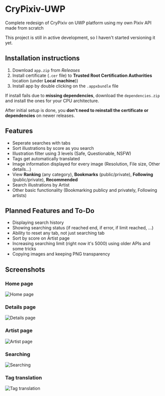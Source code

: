 # CryPixiv-UWP
Complete redesign of CryPixiv on UWP platform using my own Pixiv API made from scratch

This project is still in active development, so I haven't started versioning it yet.

## Installation instructions
1. Download `app.zip` from *Releases*
2. Install certificate (`.cer` file) to **Trusted Root Certification Authorities** location (under **Local machine**))
3. Install app by double clicking on the `.appxbundle` file

If install fails due to **missing dependencies**, download the `dependencies.zip` and install the ones for your CPU architecture.

After initial setup is done, you **don't need to reinstall the certificate or dependencies** on newer releases.

## Features
- Seperate searches with tabs
- Sort illustrations by score as you search
- Illustration filter using 3 levels (Safe, Questionable, NSFW)
- Tags get automatically translated
- Image information displayed for every image (Resolution, File size, Other details...)
- View **Ranking** (any category), **Bookmarks** (public/private), **Following** (public/private), **Recommended**
- Search illustrations by Artist
- Other basic functionality (Bookmarking publicy and privately, Following artists)

## Planned Features and To-Do
- Displaying search history
- Showing searching status (if reached end, if error, if limit reached, ...)
- Ability to reset any tab, not just searching tab
- Sort by score on Artist page
- Increasing searching limit (right now it's 5000) using older APIs and some tricks
- Copying images and keeping PNG transparency

## Screenshots
### Home page
![Home page](https://cryshana.me/viewer/ikm01tlcmqx.jpg?d=true)
### Details page
![Details page](https://cryshana.me/viewer/yk4o1t4h4pq.jpg?d=true)
### Artist page
![Artist page](https://cryshana.me/viewer/yrmdzdxyqo1.jpg?d=true)
### Searching
![Searching](https://cryshana.me/viewer/oa52qhrpglp.jpg?d=true)
### Tag translation
![Tag translation](https://cryshana.me/viewer/so5aky40m54.jpg?d=true)
